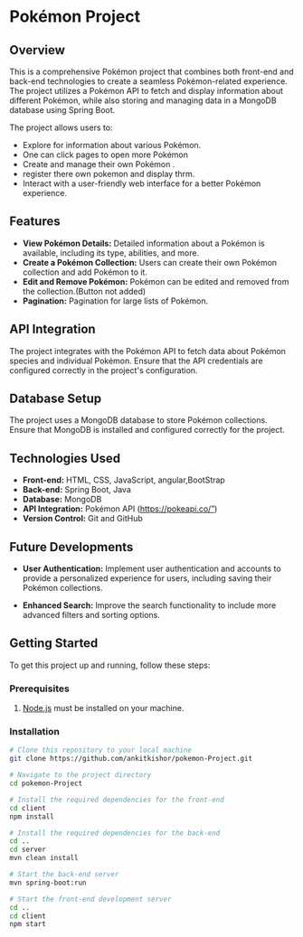 # Pokémon Project

## Overview

This is a comprehensive Pokémon project that combines both front-end and back-end technologies to create a seamless Pokémon-related experience. The project utilizes a Pokémon API to fetch and display information about different Pokémon, while also storing and managing data in a MongoDB database using Spring Boot.

The project allows users to:

- Explore  for information about various Pokémon.
- One can click pages to open more Pokémon
- Create and manage their own Pokémon .
- register there own pokemon and display thrm.
- Interact with a user-friendly web interface for a better Pokémon experience.


## Features

- **View Pokémon Details:** Detailed information about a Pokémon is available, including its type, abilities, and more.
- **Create a Pokémon Collection:** Users can create their own Pokémon collection and add Pokémon to it.
- **Edit and Remove Pokémon:** Pokémon can be edited and removed from the collection.(Button not added)
- **Pagination:** Pagination for large lists of Pokémon.

## API Integration

The project integrates with the Pokémon API to fetch data about Pokémon species and individual Pokémon. Ensure that the API credentials are configured correctly in the project's configuration.

## Database Setup
The project uses a MongoDB database to store  Pokémon collections. Ensure that MongoDB is installed and configured correctly for the project.

## Technologies Used

- **Front-end:** HTML, CSS, JavaScript, angular,BootStrap
- **Back-end:** Spring Boot, Java
- **Database:** MongoDB
- **API Integration:** Pokémon API (https://pokeapi.co/”)
- **Version Control:** Git and GitHub


## Future Developments
- **User Authentication:** Implement user authentication and accounts to provide a personalized experience for users, including saving their Pokémon collections.

- **Enhanced Search:** Improve the search functionality to include more advanced filters and sorting options.


## Getting Started

To get this project up and running, follow these steps:

### Prerequisites

1. [Node.js](https://nodejs.org/) must be installed on your machine.

### Installation

```bash
# Clone this repository to your local machine
git clone https://github.com/ankitkishor/pokemon-Project.git

# Navigate to the project directory
cd pokemon-Project

# Install the required dependencies for the front-end
cd client
npm install

# Install the required dependencies for the back-end
cd ..
cd server
mvn clean install

# Start the back-end server
mvn spring-boot:run

# Start the front-end development server
cd ..
cd client
npm start



